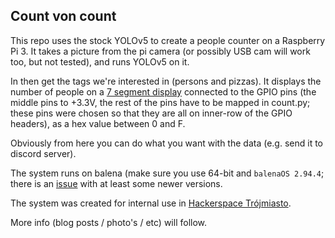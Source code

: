 ## Count von count

This repo uses the stock YOLOv5 to create a people counter on a Raspberry Pi 3.
It takes a picture from the pi camera (or possibly USB cam will work too, but not tested),
and runs YOLOv5 on it.

In then get the tags we're interested in (persons and pizzas).
It displays the number of people on a [7 segment display](https://www.sparkfun.com/products/8546) connected to the GPIO pins (the middle pins to +3.3V, the rest of the pins have to be mapped in count.py; these pins were chosen so that they are all on inner-row of the GPIO headers), as a hex value between 0 and F.

Obviously from here you can do what you want with the data (e.g. send it to discord server).

The system runs on balena (make sure you use 64-bit and `balenaOS 2.94.4`; there is an [issue](https://github.com/balena-io-experimental/libcamera-apps/issues/1) with at least some newer versions.

The system was created for internal use in [Hackerspace Trójmiasto](https://hs3.pl).


More info (blog posts / photo's / etc) will follow.
